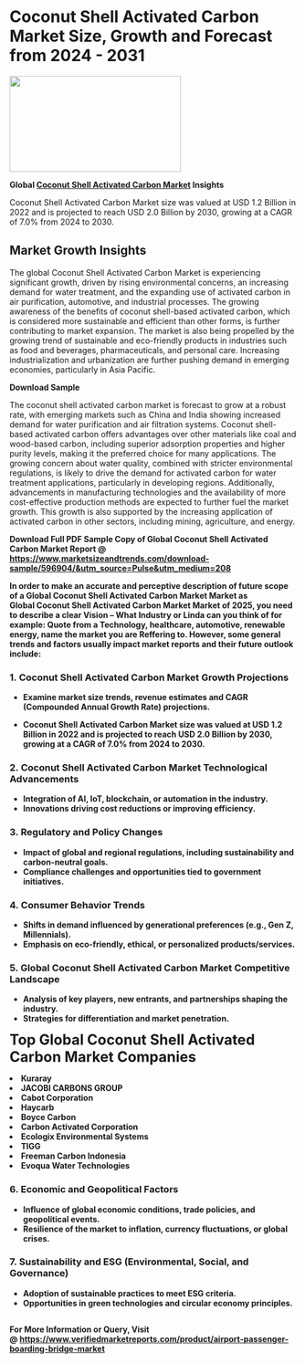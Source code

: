 <H1>Coconut Shell Activated Carbon Market Size, Growth and Forecast from 2024 - 2031</H1><img class="aligncenter size-medium wp-image-584254" src="https://thirdeyenews.in/wp-content/uploads/2024/09/Global-Market-Research-300x168.jpeg" alt="" width="300" height="168" /><p><strong>Global&nbsp;<a href="https://www.marketsizeandtrends.com/download-sample/596904/&amp;utm_source=Pulse&amp;utm_medium=208">Coconut Shell Activated Carbon Market</a> Insights</strong></p><p>Coconut Shell Activated Carbon Market size was valued at USD 1.2 Billion in 2022 and is projected to reach USD 2.0 Billion by 2030, growing at a CAGR of 7.0% from 2024 to 2030.</p><p><h2>Market Growth Insights</h2> The global Coconut Shell Activated Carbon Market is experiencing significant growth, driven by rising environmental concerns, an increasing demand for water treatment, and the expanding use of activated carbon in air purification, automotive, and industrial processes. The growing awareness of the benefits of coconut shell-based activated carbon, which is considered more sustainable and efficient than other forms, is further contributing to market expansion. The market is also being propelled by the growing trend of sustainable and eco-friendly products in industries such as food and beverages, pharmaceuticals, and personal care. Increasing industrialization and urbanization are further pushing demand in emerging economies, particularly in Asia Pacific. <p><strong>Download Sample</strong></p> <p>The coconut shell activated carbon market is forecast to grow at a robust rate, with emerging markets such as China and India showing increased demand for water purification and air filtration systems. Coconut shell-based activated carbon offers advantages over other materials like coal and wood-based carbon, including superior adsorption properties and higher purity levels, making it the preferred choice for many applications. The growing concern about water quality, combined with stricter environmental regulations, is likely to drive the demand for activated carbon for water treatment applications, particularly in developing regions. Additionally, advancements in manufacturing technologies and the availability of more cost-effective production methods are expected to further fuel the market growth. This growth is also supported by the increasing application of activated carbon in other sectors, including mining, agriculture, and energy. <p><strong></p><p><span class=""><strong>Download Full PDF Sample Copy of Global Coconut Shell Activated Carbon Market Report</strong> @ <a href="https://www.marketsizeandtrends.com/download-sample/596904/&amp;utm_source=Pulse&amp;utm_medium=208" target="_blank">https://www.marketsizeandtrends.com/download-sample/596904/&amp;utm_source=Pulse&amp;utm_medium=208</a></span></p><p>In order to make an accurate and perceptive description of future scope of a Global&nbsp;Coconut Shell Activated Carbon Market Market as Global&nbsp;Coconut Shell Activated Carbon Market Market of 2025, you need to describe a clear Vision &ndash; What Industry or Linda can you think of for example: Quote from a Technology, healthcare, automotive, renewable energy, name the market you are Reffering to. However, some general trends and factors usually impact market reports and their future outlook include:</p><h3>1.&nbsp;<strong>Coconut Shell Activated Carbon Market Growth Projections</strong></h3><ul><li>Examine market size trends, revenue estimates and CAGR (Compounded Annual Growth Rate) projections.</li><li><p>Coconut Shell Activated Carbon Market size was valued at USD 1.2 Billion in 2022 and is projected to reach USD 2.0 Billion by 2030, growing at a CAGR of 7.0% from 2024 to 2030.</p></li></ul><h3>2.&nbsp;<strong>Coconut Shell Activated Carbon Market Technological Advancements</strong></h3><ul><li>Integration of AI, IoT, blockchain, or automation in the industry.</li><li>Innovations driving cost reductions or improving efficiency.</li></ul><h3>3.&nbsp;<strong>Regulatory and Policy Changes</strong></h3><ul><li>Impact of global and regional regulations, including sustainability and carbon-neutral goals.</li><li>Compliance challenges and opportunities tied to government initiatives.</li></ul><h3>4.&nbsp;<strong>Consumer Behavior Trends</strong></h3><ul><li>Shifts in demand influenced by generational preferences (e.g., Gen Z, Millennials).</li><li>Emphasis on eco-friendly, ethical, or personalized products/services.</li></ul><h3>5.&nbsp;<strong>Global Coconut Shell Activated Carbon Market Competitive Landscape</strong></h3><ul><li>Analysis of key players, new entrants, and partnerships shaping the industry.</li><li>Strategies for differentiation and market penetration.</li></ul><p data-pm-slice="1 1 []"><span style="color: inherit; font-family: inherit; font-size: 25px;">Top Global Coconut Shell Activated Carbon Market Companies</span></p><div class="" data-test-id=""><p><li>Kuraray</li><li> JACOBI CARBONS GROUP</li><li> Cabot Corporation</li><li> Haycarb</li><li> Boyce Carbon</li><li> Carbon Activated Corporation</li><li> Ecologix Environmental Systems</li><li> TIGG</li><li> Freeman Carbon Indonesia</li><li> Evoqua Water Technologies</li></p></div><h3>6.&nbsp;<strong>Economic and Geopolitical Factors</strong></h3><ul><li>Influence of global economic conditions, trade policies, and geopolitical events.</li><li>Resilience of the market to inflation, currency fluctuations, or global crises.</li></ul><h3>7.&nbsp;<strong>Sustainability and ESG (Environmental, Social, and Governance)</strong></h3><ul><li>Adoption of sustainable practices to meet ESG criteria.</li><li>Opportunities in green technologies and circular economy principles.</li></ul><h2><strong style="font-size: 14px;">For More Information or Query, Visit @&nbsp;</strong><a style="background-color: #ffffff; font-size: 14px;" href="https://www.marketsizeandtrends.com/report/coconut-shell-activated-carbon-market/" target="_blank">https://www.verifiedmarketreports.com/product/airport-passenger-boarding-bridge-market</a></h2>
